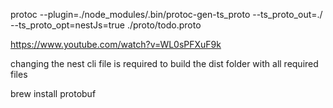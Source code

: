 

protoc --plugin=./node_modules/.bin/protoc-gen-ts_proto --ts_proto_out=./ --ts_proto_opt=nestJs=true ./proto/todo.proto

https://www.youtube.com/watch?v=WL0sPFXuF9k

changing the nest cli file is required to build the dist folder with all required files

brew install protobuf


